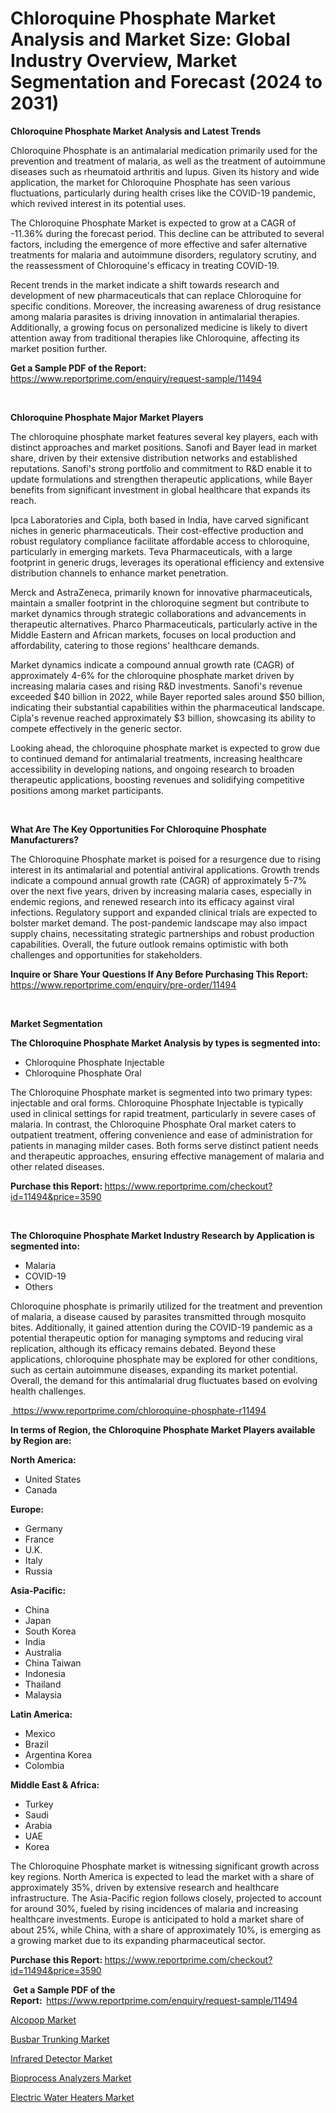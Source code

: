 <p><h1>Chloroquine Phosphate Market Analysis and Market Size: Global Industry Overview, Market Segmentation and Forecast (2024 to 2031)</h1></p><p><strong>Chloroquine Phosphate Market Analysis and Latest Trends</strong></p>
<p><p>Chloroquine Phosphate is an antimalarial medication primarily used for the prevention and treatment of malaria, as well as the treatment of autoimmune diseases such as rheumatoid arthritis and lupus. Given its history and wide application, the market for Chloroquine Phosphate has seen various fluctuations, particularly during health crises like the COVID-19 pandemic, which revived interest in its potential uses.</p><p>The Chloroquine Phosphate Market is expected to grow at a CAGR of -11.36% during the forecast period. This decline can be attributed to several factors, including the emergence of more effective and safer alternative treatments for malaria and autoimmune disorders, regulatory scrutiny, and the reassessment of Chloroquine's efficacy in treating COVID-19.</p><p>Recent trends in the market indicate a shift towards research and development of new pharmaceuticals that can replace Chloroquine for specific conditions. Moreover, the increasing awareness of drug resistance among malaria parasites is driving innovation in antimalarial therapies. Additionally, a growing focus on personalized medicine is likely to divert attention away from traditional therapies like Chloroquine, affecting its market position further.</p></p>
<p><strong>Get a Sample PDF of the Report:&nbsp;</strong> <a href="https://www.reportprime.com/enquiry/request-sample/11494?utm_campaign=1692&utm_medium=2&utm_source=Github&utm_content=ia&utm_term=18102024&utm_id=chloroquine-phosphate">https://www.reportprime.com/enquiry/request-sample/11494</a></p>
<p>&nbsp;</p>
<p><strong>Chloroquine Phosphate Major Market Players</strong></p>
<p><p>The chloroquine phosphate market features several key players, each with distinct approaches and market positions. Sanofi and Bayer lead in market share, driven by their extensive distribution networks and established reputations. Sanofi's strong portfolio and commitment to R&D enable it to update formulations and strengthen therapeutic applications, while Bayer benefits from significant investment in global healthcare that expands its reach.</p><p>Ipca Laboratories and Cipla, both based in India, have carved significant niches in generic pharmaceuticals. Their cost-effective production and robust regulatory compliance facilitate affordable access to chloroquine, particularly in emerging markets. Teva Pharmaceuticals, with a large footprint in generic drugs, leverages its operational efficiency and extensive distribution channels to enhance market penetration.</p><p>Merck and AstraZeneca, primarily known for innovative pharmaceuticals, maintain a smaller footprint in the chloroquine segment but contribute to market dynamics through strategic collaborations and advancements in therapeutic alternatives. Pharco Pharmaceuticals, particularly active in the Middle Eastern and African markets, focuses on local production and affordability, catering to those regions' healthcare demands.</p><p>Market dynamics indicate a compound annual growth rate (CAGR) of approximately 4-6% for the chloroquine phosphate market driven by increasing malaria cases and rising R&D investments. Sanofi's revenue exceeded $40 billion in 2022, while Bayer reported sales around $50 billion, indicating their substantial capabilities within the pharmaceutical landscape. Cipla's revenue reached approximately $3 billion, showcasing its ability to compete effectively in the generic sector.</p><p>Looking ahead, the chloroquine phosphate market is expected to grow due to continued demand for antimalarial treatments, increasing healthcare accessibility in developing nations, and ongoing research to broaden therapeutic applications, boosting revenues and solidifying competitive positions among market participants.</p></p>
<p>&nbsp;</p>
<p><strong>What Are The Key Opportunities For Chloroquine Phosphate Manufacturers?</strong></p>
<p><p>The Chloroquine Phosphate market is poised for a resurgence due to rising interest in its antimalarial and potential antiviral applications. Growth trends indicate a compound annual growth rate (CAGR) of approximately 5-7% over the next five years, driven by increasing malaria cases, especially in endemic regions, and renewed research into its efficacy against viral infections. Regulatory support and expanded clinical trials are expected to bolster market demand. The post-pandemic landscape may also impact supply chains, necessitating strategic partnerships and robust production capabilities. Overall, the future outlook remains optimistic with both challenges and opportunities for stakeholders.</p></p>
<p><strong>Inquire or Share Your Questions If Any Before Purchasing This Report:</strong> <a href="https://www.reportprime.com/enquiry/pre-order/11494?utm_campaign=1692&utm_medium=2&utm_source=Github&utm_content=ia&utm_term=18102024&utm_id=chloroquine-phosphate">https://www.reportprime.com/enquiry/pre-order/11494</a></p>
<p>&nbsp;</p>
<p><strong>Market Segmentation</strong></p>
<p><strong>The Chloroquine Phosphate Market Analysis by types is segmented into:</strong></p>
<p><ul><li>Chloroquine Phosphate Injectable</li><li>Chloroquine Phosphate Oral</li></ul></p>
<p><p>The Chloroquine Phosphate market is segmented into two primary types: injectable and oral forms. Chloroquine Phosphate Injectable is typically used in clinical settings for rapid treatment, particularly in severe cases of malaria. In contrast, the Chloroquine Phosphate Oral market caters to outpatient treatment, offering convenience and ease of administration for patients in managing milder cases. Both forms serve distinct patient needs and therapeutic approaches, ensuring effective management of malaria and other related diseases.</p></p>
<p><strong>Purchase this Report:&nbsp;</strong><a href="https://www.reportprime.com/checkout?id=11494&price=3590&utm_campaign=1692&utm_medium=2&utm_source=Github&utm_content=ia&utm_term=18102024&utm_id=chloroquine-phosphate">https://www.reportprime.com/checkout?id=11494&price=3590</a></p>
<p>&nbsp;</p>
<p><strong>The Chloroquine Phosphate Market Industry Research by Application is segmented into:</strong></p>
<p><ul><li>Malaria</li><li>COVID-19</li><li>Others</li></ul></p>
<p><p>Chloroquine phosphate is primarily utilized for the treatment and prevention of malaria, a disease caused by parasites transmitted through mosquito bites. Additionally, it gained attention during the COVID-19 pandemic as a potential therapeutic option for managing symptoms and reducing viral replication, although its efficacy remains debated. Beyond these applications, chloroquine phosphate may be explored for other conditions, such as certain autoimmune diseases, expanding its market potential. Overall, the demand for this antimalarial drug fluctuates based on evolving health challenges.</p></p>
<p><a href="https://www.reportprime.com/chloroquine-phosphate-r11494?utm_campaign=1692&utm_medium=2&utm_source=Github&utm_content=ia&utm_term=18102024&utm_id=chloroquine-phosphate">&nbsp;https://www.reportprime.com/chloroquine-phosphate-r11494</a></p>
<p><strong>In terms of Region, the Chloroquine Phosphate Market Players available by Region are:</strong></p>
<p>
    <p> <strong> North America: </strong>
        <ul>
            <li>United States</li>
            <li>Canada</li>
        </ul>
        </p> 
    <p> <strong> Europe: </strong>
        <ul>
            <li>Germany</li>
            <li>France</li>
            <li>U.K.</li>
            <li>Italy</li>
            <li>Russia</li>
        </ul>
        </p> 
    <p> <strong> Asia-Pacific: </strong>
        <ul>
            <li>China</li>
            <li>Japan</li>
            <li>South Korea</li>
            <li>India</li>
            <li>Australia</li>
            <li>China Taiwan</li>
            <li>Indonesia</li>
            <li>Thailand</li>
            <li>Malaysia</li>
        </ul>
        </p> 
    <p> <strong> Latin America: </strong>
        <ul>
            <li>Mexico</li>
            <li>Brazil</li>
            <li>Argentina Korea</li>
            <li>Colombia</li>
        </ul>
        </p> 
    <p> <strong> Middle East & Africa: </strong>
        <ul>
            <li>Turkey</li>
            <li>Saudi</li>
            <li>Arabia</li>
            <li>UAE</li>
            <li>Korea</li>
        </ul>
    </p>
    </p>
<p><p>The Chloroquine Phosphate market is witnessing significant growth across key regions. North America is expected to lead the market with a share of approximately 35%, driven by extensive research and healthcare infrastructure. The Asia-Pacific region follows closely, projected to account for around 30%, fueled by rising incidences of malaria and increasing healthcare investments. Europe is anticipated to hold a market share of about 25%, while China, with a share of approximately 10%, is emerging as a growing market due to its expanding pharmaceutical sector.</p></p>
<p><strong>Purchase this Report: </strong><a href="https://www.reportprime.com/checkout?id=11494&price=3590&utm_campaign=1692&utm_medium=2&utm_source=Github&utm_content=ia&utm_term=18102024&utm_id=chloroquine-phosphate">https://www.reportprime.com/checkout?id=11494&price=3590</a></p>
<p>&nbsp;<strong>Get a Sample PDF of the Report:&nbsp;&nbsp;</strong><a href="https://www.reportprime.com/enquiry/request-sample/11494?utm_campaign=1692&utm_medium=2&utm_source=Github&utm_content=ia&utm_term=18102024&utm_id=chloroquine-phosphate">https://www.reportprime.com/enquiry/request-sample/11494</a></p>
<p><strong></strong></p>
<p><p><a href="https://www.linkedin.com/pulse/exploring-alcopop-market-dynamics-revenue-analysis-growth-wwxhe?utm_campaign=1692&utm_medium=2&utm_source=Github&utm_content=ia&utm_term=18102024&utm_id=chloroquine-phosphate">Alcopop Market</a></p><p><a href="https://www.linkedin.com/pulse/busbar-trunking-mosaic-piecing-together-global-market-xekae?utm_campaign=1692&utm_medium=2&utm_source=Github&utm_content=ia&utm_term=18102024&utm_id=chloroquine-phosphate">Busbar Trunking Market</a></p><p><a href="https://www.linkedin.com/pulse/infrared-detector-market-innovations-trends-comprehensive-study-ropdf?utm_campaign=1692&utm_medium=2&utm_source=Github&utm_content=ia&utm_term=18102024&utm_id=chloroquine-phosphate">Infrared Detector Market</a></p><p><a href="https://www.linkedin.com/pulse/navigating-global-bioprocess-analyzers-market-from-trends-strategy-opuqf?utm_campaign=1692&utm_medium=2&utm_source=Github&utm_content=ia&utm_term=18102024&utm_id=chloroquine-phosphate">Bioprocess Analyzers Market</a></p><p><a href="https://www.linkedin.com/pulse/electric-water-heaters-market-trends-focusing-insight-oy6de?utm_campaign=1692&utm_medium=2&utm_source=Github&utm_content=ia&utm_term=18102024&utm_id=chloroquine-phosphate">Electric Water Heaters Market</a></p></p>